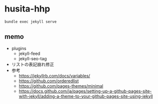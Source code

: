 # husita-hhp

```sh
bundle exec jekyll serve
```

## memo
- plugins
  - jekyll-feed
  - jekyll-seo-tag
- リストの表記崩れ修正
- 参考
  - https://jekyllrb.com/docs/variables/
  - https://github.com/orderedlist
  - https://github.com/pages-themes/minimal
  - https://docs.github.com/ja/pages/setting-up-a-github-pages-site-with-jekyll/adding-a-theme-to-your-github-pages-site-using-jekyll
